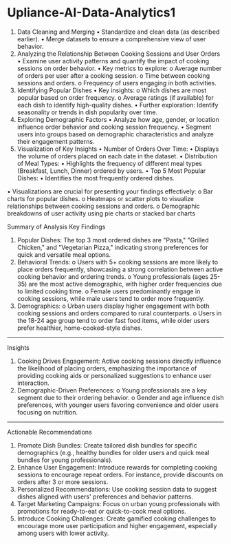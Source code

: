 # Upliance-AI-Data-Analytics1

1. Data Cleaning and Merging
•	Standardize and clean data (as described earlier).
•	Merge datasets to ensure a comprehensive view of user behavior.
2. Analyzing the Relationship Between Cooking Sessions and User Orders
•	Examine user activity patterns and quantify the impact of cooking sessions on order behavior.
•	Key metrics to explore:
o	Average number of orders per user after a cooking session.
o	Time between cooking sessions and orders.
o	Frequency of users engaging in both activities.
3. Identifying Popular Dishes
•	Key insights:
o	Which dishes are most popular based on order frequency.
o	Average ratings (if available) for each dish to identify high-quality dishes.
•	Further exploration: Identify seasonality or trends in dish popularity over time.
4. Exploring Demographic Factors
•	Analyze how age, gender, or location influence order behavior and cooking session frequency.
•	Segment users into groups based on demographic characteristics and analyze their engagement patterns.
5. Visualization of Key Insights
•  Number of Orders Over Time:
•	Displays the volume of orders placed on each date in the dataset.
•  Distribution of Meal Types:
•	Highlights the frequency of different meal types (Breakfast, Lunch, Dinner) ordered by users.
•  Top 5 Most Popular Dishes:
•	Identifies the most frequently ordered dishes.

•	Visualizations are crucial for presenting your findings effectively:
o	Bar charts for popular dishes.
o	Heatmaps or scatter plots to visualize relationships between cooking sessions and orders.
o	Demographic breakdowns of user activity using pie charts or stacked bar charts

Summary of Analysis
Key Findings
1.	Popular Dishes: The top 3 most ordered dishes are "Pasta," "Grilled Chicken," and "Vegetarian Pizza," indicating strong preferences for quick and versatile meal options.
2.	Behavioral Trends:
o	Users with 5+ cooking sessions are more likely to place orders frequently, showcasing a strong correlation between active cooking behavior and ordering trends.
o	Young professionals (ages 25-35) are the most active demographic, with higher order frequencies due to limited cooking time.
o	Female users predominantly engage in cooking sessions, while male users tend to order more frequently.
3.	Demographics:
o	Urban users display higher engagement with both cooking sessions and orders compared to rural counterparts.
o	Users in the 18-24 age group tend to order fast food items, while older users prefer healthier, home-cooked-style dishes.
________________________________________
Insights
1.	Cooking Drives Engagement: Active cooking sessions directly influence the likelihood of placing orders, emphasizing the importance of providing cooking aids or personalized suggestions to enhance user interaction.
2.	Demographic-Driven Preferences:
o	Young professionals are a key segment due to their ordering behavior.
o	Gender and age influence dish preferences, with younger users favoring convenience and older users focusing on nutrition.
________________________________________
Actionable Recommendations
1.	Promote Dish Bundles: Create tailored dish bundles for specific demographics (e.g., healthy bundles for older users and quick meal bundles for young professionals).
2.	Enhance User Engagement: Introduce rewards for completing cooking sessions to encourage repeat orders. For instance, provide discounts on orders after 3 or more sessions.
3.	Personalized Recommendations: Use cooking session data to suggest dishes aligned with users' preferences and behavior patterns.
4.	Target Marketing Campaigns: Focus on urban young professionals with promotions for ready-to-eat or quick-to-cook meal options.
5.	Introduce Cooking Challenges: Create gamified cooking challenges to encourage more user participation and higher engagement, especially among users with lower activity.

